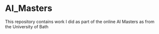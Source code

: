 # AI_Masters
This repository contains work I did as part of the online AI Masters as from the University of Bath
